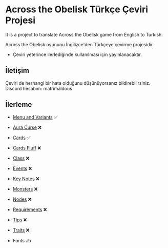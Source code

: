 
# Across the Obelisk Türkçe Çeviri Projesi
 It is a project to translate Across the Obelisk game from English to Turkish.

 Across the Obelisk oyununu İngilizce'den Türkçeye çevirme projesidir.  
 


- Çeviri yeterince ilerlediğinde kullanılması için yayınlanacaktır.         
## İletişim
Çeviri de herhangi bir hata olduğunu düşünüyorsanız bildirebilirsiniz.   
Discord hesabım: matrimaldous






## İlerleme
- [Menu and Variants](https://github.com/IsmailOzsy/Across-the-obelisk-TR/blob/main/txt_TR/tr.txt) ✅

- [Aura Curse](https://github.com/IsmailOzsy/Across-the-obelisk-TR/blob/main/txt_TR/tr_auracurse.txt) ❌

- [Cards](https://github.com/IsmailOzsy/Across-the-obelisk-TR/blob/main/txt_TR/tr_cards.txt) ✅
- [Cards Fluff](https://github.com/IsmailOzsy/Across-the-obelisk-TR/blob/main/txt_TR/tr_cardsfluff.txt) ❌
- [Class](https://github.com/IsmailOzsy/Across-the-obelisk-TR/blob/main/txt_TR/tr_class.txt) ❌
- [Events](https://github.com/IsmailOzsy/Across-the-obelisk-TR/blob/main/txt_TR/tr_events.txt) ❌
- [Key Notes](https://github.com/IsmailOzsy/Across-the-obelisk-TR/blob/main/txt_TR/tr_keynotes.txt) ❌
- [Monsters](https://github.com/IsmailOzsy/Across-the-obelisk-TR/blob/main/txt_TR/tr_monsters.txt) ❌
- [Nodes](https://github.com/IsmailOzsy/Across-the-obelisk-TR/blob/main/txt_TR/tr_nodes.txt) ❌
- [Requirements](https://github.com/IsmailOzsy/Across-the-obelisk-TR/blob/main/txt_TR/tr_requirements.txt) ❌
- [Tips](https://github.com/IsmailOzsy/Across-the-obelisk-TR/blob/main/txt_TR/tr_tips.txt) ❌
- [Traits](https://github.com/IsmailOzsy/Across-the-obelisk-TR/blob/main/txt_TR/tr_traits.txt) ❌
- Fonts ✍️

  
